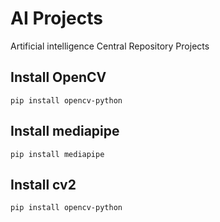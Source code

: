 # AI Projects
Artificial intelligence Central Repository Projects

## Install OpenCV

```
pip install opencv-python
```

## Install mediapipe

```
pip install mediapipe
```

## Install cv2

```
pip install opencv-python
```

